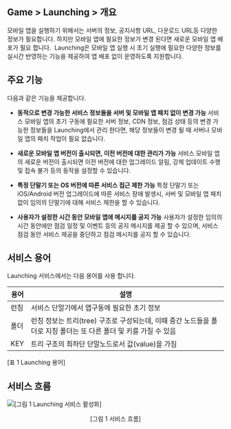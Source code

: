 ## Game > Launching > 개요 

모바일 앱을 실행하기 위해서는 서버의 정보, 공지사항 URL, 다운로드 URL등 다양한 정보가 필요합니다. 하지만 모바일 앱에 필요한 정보가 변경 된다면 새로운 모바일 앱 배포가 필요 합니다.  Launching은 모바일 앱 실행 시 초기 실행에 필요한 다양한 정보를 실시간 반영하는 기능을 제공하여 앱 배포 없이 운영하도록 지원합니다.

## 주요 기능

다음과 같은 기능을 제공합니다.

* **동적으로 변경 가능한 서비스 정보들을 서버 및 모바일 앱 패치 없이 변경 가능**
서비스 모바일 앱의 초기 구동에 필요한 서버 정보, CDN 정보, 점검 상태 등의 변경 가능한 정보들을 Launching에서 관리 한다면, 해당 정보들이 변경 될 때 서버나 모바일 앱의 패치 작업이 필요 없습니다.

* **새로운 모바일 앱 버전이 출시되면, 이전 버전에 대한 관리가 가능**
서비스 모바일 앱의 새로운 버전이 출시되면 이전 버전에 대한 업그레이드 알림, 강제 업데이트 수행 및 접속 불가 등의 동작을 설정할 수 있습니다.

* **특정 단말기 또는 OS 버전에 따른 서비스 접근 제한 가능**
특정 단말기 또는 iOS/Android 버전 업그레이드에 따른 서비스 장애 발생시, 서버 및 모바일 앱 패치 없이 임의의 단말기에 대해 서비스 제한을 할 수 있습니다.

* **사용자가 설정한 시간 동안 모바일 앱에 메시지를 공지 가능**
사용자가 설정한 임의의 시간 동안에만 점검 일정 및 이벤트 등의 공지 메시지를 제공 할 수 있으며, 서비스 점검 동안 서비스 제공을 중단하고 점검 메시지를 공지 할 수 있습니다.

## 서비스 용어

Launching 서비스에서는 다음 용어를 사용 합니다.

| 용어  | 설명                                                                    |
| --- | --------------------------------------------------------------------- |
| 런칭  | 서비스 단말기에서 앱구동에 필요한 초기 정보                                              |
| 폴더  | 런칭 정보는 트리(tree) 구조로 구성되는데, 이때 중간 노드들을 폴더로 지칭 폴더는 또 다른 폴더 및 키를 가질 수 있음 |
| KEY | 트리 구조의 최하단 단말노드로서 값(value)을 가짐                                        |

[표 1 Launching 용어]

## 서비스 흐름

![[그림 1 Launching 서비스 활성화]](http://static.toastoven.net/prod_launching/service_flow.png)
<center>[그림 1 서비스 흐름]</center>
